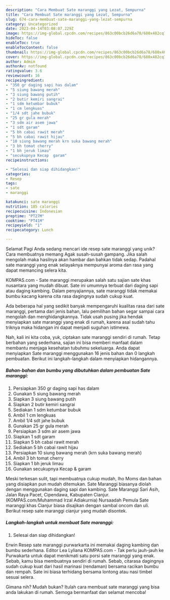 ```yaml
---
description: "Cara Membuat Sate maranggi yang Lezat, Sempurna"
title: "Cara Membuat Sate maranggi yang Lezat, Sempurna"
slug: 674-cara-membuat-sate-maranggi-yang-lezat-sempurna
category: Uncategorized
date: 2023-04-14T03:08:07.229Z
image: https://img-global.cpcdn.com/recipes/863c00bcb26d6a78/680x482cq70/sate-maranggi-foto-resep-utama.jpg
hideToc: false
enableToc: true
enableTocContent: false
thumbnail: https://img-global.cpcdn.com/recipes/863c00bcb26d6a78/680x482cq70/sate-maranggi-foto-resep-utama.jpg
cover: https://img-global.cpcdn.com/recipes/863c00bcb26d6a78/680x482cq70/sate-maranggi-foto-resep-utama.jpg
author: Admin
authorAv: notfound
ratingvalue: 3.6
reviewcount: 16
recipeingredient:
- "350 gr daging sapi has dalam"
- "5 siung bawang merah"
- "3 siung bawang putih"
- "2 butir kemiri sangrai"
- "1 sdm ketumbar bubuk"
- "1 cm lengkuas"
- "1/4 sdt jahe bubuk"
- "25 gr gula merah"
- "3 sdm air asem jawa"
- "1 sdt garam"
- "5 bh cabai rawit merah"
- "5 bh cabai rawit hijau"
- "10 siung bawang merah krn suka bawang merah"
- "3 bh tomat cherry"
- "1 bh jeruk limau"
- "secukupnya Kecap  garam"
recipeinstructions:

- "Selesai dan siap dihidangkan!"
categories:
- Resep
tags:
- sate
- maranggi

katakunci: sate maranggi 
nutrition: 185 calories
recipecuisine: Indonesian
preptime: "PT27M"
cooktime: "PT41M"
recipeyield: "1"
recipecategory: Lunch

---
```



Selamat Pagi Anda sedang mencari ide resep sate maranggi yang unik? Cara membuatnya memang Agak susah-susah gampang. Jika salah mengolah maka hasilnya akan hambar dan bahkan tidak sedap. Padahal sate maranggi yang enak selayaknya mempunyai aroma dan rasa yang dapat memancing selera kita.


KOMPAS.com - Sate maranggi merupakan salah satu sajian sate khas nusantara yang mudah dibuat. Sate ini umumnya terbuat dari daging sapi atau daging kambing. Dalam penyajiannya, sate maranggi tidak memakai bumbu kacang karena cita rasa dagingnya sudah cukup kuat.

Ada beberapa hal yang sedikit banyak mempengaruhi kualitas rasa dari sate maranggi, pertama dari jenis bahan, lalu pemilihan bahan segar sampai cara mengolah dan menghidangkannya. Tidak usah pusing jika hendak menyiapkan sate maranggi yang enak di rumah, karena asal sudah tahu triknya maka hidangan ini dapat menjadi suguhan istimewa.


Nah, kali ini kita coba, yuk, ciptakan sate maranggi sendiri di rumah. Tetap berbahan yang sederhana, sajian ini bisa memberi manfaat dalam membantu menjaga kesehatan tubuhmu sekeluarga. Anda dapat menyiapkan Sate maranggi menggunakan 16 jenis bahan dan 0 langkah pembuatan. Berikut ini langkah-langkah dalam menyiapkan hidangannya.

<!--inarticleads1-->

##### Bahan-bahan dan bumbu yang dibutuhkan dalam pembuatan Sate maranggi:

1. Persiapkan 350 gr daging sapi has dalam
1. Gunakan 5 siung bawang merah
1. Siapkan 3 siung bawang putih
1. Siapkan 2 butir kemiri sangrai
1. Sediakan 1 sdm ketumbar bubuk
1. Ambil 1 cm lengkuas
1. Ambil 1/4 sdt jahe bubuk
1. Gunakan 25 gr gula merah
1. Persiapkan 3 sdm air asem jawa
1. Siapkan 1 sdt garam
1. Siapkan 5 bh cabai rawit merah
1. Sediakan 5 bh cabai rawit hijau
1. Persiapkan 10 siung bawang merah (krn suka bawang merah)
1. Ambil 3 bh tomat cherry
1. Siapkan 1 bh jeruk limau
1. Gunakan secukupnya Kecap &amp; garam


Meski terkesan sulit, tapi membuatnya cukup mudah, lho Moms dan bahan yang disiapkan pun mudah ditemukan. Sate Maranggi biasanya diolah dengan menggunakan daging sapi dan kambing. Sate Maranggi Sari Asih, Jalan Raya Pacet, Cipendawa, Kabupaten Cianjur. (KOMPAS.com/Muhammad Irzal Adiakurnia) Nursaadah Pemula Sate maranggi khas Cianjur biasa disajikan dengan sambal oncom dan uli. Berikut resep sate maranggi cianjur yang mudah disontek. 

<!--inarticleads2-->

##### Langkah-langkah untuk membuat Sate maranggi:


1. Selesai dan siap dihidangkan!

Erwin Resep sate maranggi purwarkarta ini memakai daging kambing dan bumbu sederhana. Editor Lea Lyliana KOMPAS.com - Tak perlu jauh-jauh ke Purwakarta untuk dapat menikmati satu porsi sate maranggi yang enak. Sebab, kamu bisa membuatnya sendiri di rumah. Sebab, citarasa dagingnya sudah cukup kuat dari hasil marinasi (rendaman) bersama racikan bumbu dan rempah. Sate ini biasa terhidang bersama lontong atau nasi timbel sesuai selera. 

Gimana nih? Mudah bukan? Itulah cara membuat sate maranggi yang bisa anda lakukan di rumah. Semoga bermanfaat dan selamat mencoba!
